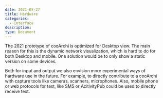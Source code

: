 ```yaml
---
date: 2021-08-27
title: Hardware
categories:
  - Interface
description: 
type: Document
---
```

The 2021 prototype of cooArchi is optimized for Desktop view. The main reason for this is the dynamic network visualization, which is hard to do for both Desktop and mobile. One solution would be to only show a static version on some devices. 

Both for input and output we also envision more experimental ways of hardware use in the future. For example, to directly contribute to a cooArchi with capture tools like cameras, scanners, microphones. Also, mobile phone or web protocols for text, like SMS or AcitivityPub could be used to directly receive text.
